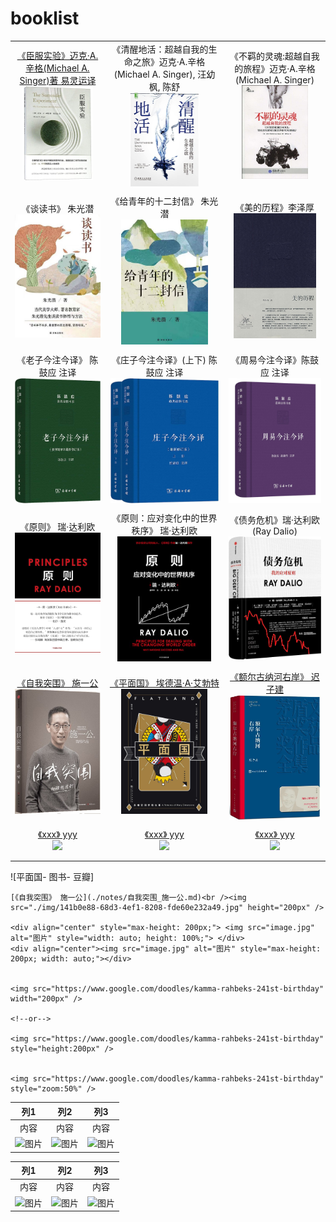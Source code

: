 # booklist

|                                                              |                                                              |                                                              |
| :----------------------------------------------------------: | :----------------------------------------------------------: | :----------------------------------------------------------: |
| [《臣服实验》迈克·A.辛格(Michael A. Singer)著 易灵运译](./notes/臣服实验_迈克·A.辛格.md)<br /> <img src="./img/719Vx4hXQlL.jpg" style="max-height: 150px; width: auto;" /> | 《清醒地活：超越自我的生命之旅》迈克·A.辛格(Michael A. Singer), 汪幼枫, 陈舒<br /> <img src="./img/71VoFLv+sBL._AC_UL600_SR600,600_.jpg" style="max-height: 150px; width: auto;" /> | 《不羁的灵魂:超越自我的旅程》迈克·A.辛格(Michael A. Singer)<br /><img src="./img/51I4NVSU4hL._AC_SY1000_.jpg" style="max-height: 150px; width: auto;" /> |
|                                                              |                                                              |                                                              |
| 《谈读书》 朱光潜<br /> <div align="center"><img src="./img/956a0b007b3673573215dcbfdb063df.jpg" alt="图片" style="max-height: 200px; width: auto;"></div> | 《给青年的十二封信》 朱光潜<br /> <div align="center"><img src="./img/6282397ac59cbfca1a4a9aaf119e4d2.jpg" alt="图片" style="max-height: 200px; width: auto;"></div> | 《美的历程》李泽厚<br /><div align="center"><img src="./img/s3893343.jpg" alt="图片" style="max-height: 200px; width: auto;"></div> |
|                                                              |                                                              |                                                              |
| 《老子今注今译》 陈鼓应 注译 <br /><img src="./img/81ID59FQ9ML._AC_UF1000,1000_QL80_.jpg" style="height: 200px; width: auto;" /> | 《庄子今注今译》(上下) 陈鼓应 注译<br /> <img src="./img/61mUpGkqOzL._AC_UF1000,1000_QL80_.jpg" style="height: 200px; width: auto;" /> | 《周易今注今译》陈鼓应 注译 <br /><img src="./img/61l86ZdUzoL.jpg" style="height: 200px; width: auto;" /> |
|                                                              |                                                              |                                                              |
| 《原则》 瑞·达利欧<br /><img src="./img/71hvjX7BamL._AC_UF1000,1000_QL80_.jpg" style="max-height: 200px; width: auto;" /> | 《原则：应对变化中的世界秩序》 瑞·达利欧<br /> <img src="./img/41aFxxnusgL.jpg" style="max-height: 200px; width: auto;" /> | 《债务危机》瑞·达利欧(Ray Dalio) <br /><img src="./img/91558RDi0ML._AC_UF1000,1000_QL80_.jpg" style="max-height: 200px; width: auto;" /> |
|                                                              |                                                              |                                                              |
| [《自我突围》 施一公](./notes/自我突围_施一公.md)<br /><img src="./img/141b0e88-68d3-4ef1-8208-fde60e232a49.jpg" height="200px" /> | [《平面国》 埃德温·A·艾勃特](./notes/平面国_埃德温·A·艾勃特.md)<br /><img src="./img/s33710398.jpg" height="200px" /> | [《额尔古纳河右岸》 迟子建](./notes/额尔古纳河右岸_迟子建.md)<br /><img src="./img/image-20230629160759094.png" height="200px" /> |
|                                                              |                                                              |                                                              |
| [《xxx》 yyy](./notes/xxx_yyy.md)<br /><img src="./img/zzz.jpg" height="200px" /> | [《xxx》 yyy](./notes/xxx_yyy.md)<br /><img src="./img/zzz.jpg" height="200px" /> | [《xxx》 yyy](./notes/xxx_yyy.md)<br /><img src="./img/zzz.jpg" height="200px" /> |
|                                                              |                                                              |                                                              |
|                                                              |                                                              |                                                              |

![平面国- 图书- 豆瓣]

```
[《自我突围》 施一公](./notes/自我突围_施一公.md)<br /><img src="./img/141b0e88-68d3-4ef1-8208-fde60e232a49.jpg" height="200px" />

<div align="center" style="max-height: 200px;"> <img src="image.jpg" alt="图片" style="width: auto; height: 100%;"> </div>
<div align="center"><img src="image.jpg" alt="图片" style="max-height: 200px; width: auto;"></div>


<img src="https://www.google.com/doodles/kamma-rahbeks-241st-birthday" width="200px" />

<!--or-->

<img src="https://www.google.com/doodles/kamma-rahbeks-241st-birthday" style="height:200px" />


<img src="https://www.google.com/doodles/kamma-rahbeks-241st-birthday" style="zoom:50%" />
```





|   列1   |   列2   |   列3   |
|:-------:|:-------:|:-------:|
|   内容  |   内容  |   内容  |
| <div align="center"><img src="image.jpg" alt="图片"></div> | <div align="center"><img src="image.jpg" alt="图片"></div> | <div align="center"><img src="image.jpg" alt="图片"></div> |


|   列1   |   列2   |   列3   |
|:-------:|:-------:|:-------:|
|   内容  |   内容  |   内容  |
| <div align="center"><img src="image.jpg" alt="图片" style="max-height: 200px; width: auto;"></div> | <div align="center"><img src="image.jpg" alt="图片" style="max-height: 200px; width: auto;"></div> | <div align="center"><img src="image.jpg" alt="图片" style="max-height: 200px; width: auto;"></div> |
